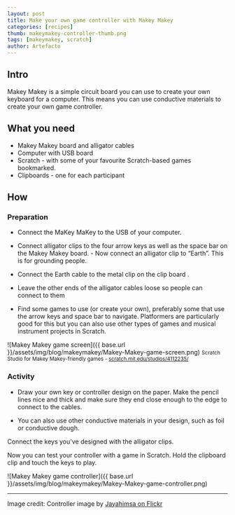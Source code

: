 ```yaml
---
layout: post
title: Make your own game controller with Makey Makey
categories: [recipes]
thumb: makeymakey-controller-thumb.png
tags: [makeymakey, scratch]
author: Artefacto
---
```


## Intro

Makey Makey is a simple circuit board you can use to create your own keyboard for a computer. This means you can use conductive materials to create your own game controller.

<!--more-->
## What you need

- Makey Makey board and alligator cables
- Computer with USB board
- Scratch - with some of your favourite Scratch-based games bookmarked.
- Clipboards - one for each participant

## How

### Preparation
- Connect the MaKey MaKey to the USB of your computer.
- Connect alligator clips to the four arrow keys as well as the space bar on the Makey Makey board. - Now connect an alligator clip to “Earth”. This is for grounding people.
- Connect the Earth cable to the metal clip on the clip board .
- Leave the other ends of the alligator cables loose so people can connect to them

- Find some games to use (or create your own), preferably some that use the arrow keys and space bar to navigate. Platformers are particularly good for this but you can also use other types of games and musical instrument projects in Scratch.

![Makey Makey game screen]({{ base.url }}/assets/img/blog/makeymakey/Makey-Makey-game-screen.png)
<small>Scratch Studio for Makey Makey-friendly games - [scratch.mit.edu/studios/4112235/](scratch.mit.edu/studios/4112235/)</small>

### Activity
- Draw your own key or controller design on the paper. Make the pencil lines nice and thick and make sure they end close enough to the edge to connect to the cables.

- You can also use other conductive materials in your design, such as foil or conductive dough.

Connect the keys you've designed with the alligator clips.

Now you can test your controller with a game in Scratch. Hold the clipboard clip and touch the keys to play.

![Makey Makey game controller]({{ base.url }}/assets/img/blog/makeymakey/Makey-Makey-game-controller.png)

---
Image credit: Controller image by [Jayahimsa on Flickr](https://www.flickr.com/photos/49822796@N00/7167032404)
